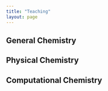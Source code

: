 ```yaml
---
title: "Teaching"
layout: page
---
```


## General Chemistry

## Physical Chemistry

## Computational Chemistry
